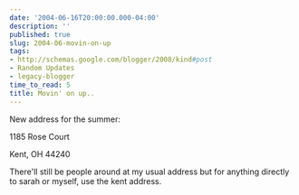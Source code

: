 ```yaml
---
date: '2004-06-16T20:00:00.000-04:00'
description: ''
published: true
slug: 2004-06-movin-on-up
tags:
- http://schemas.google.com/blogger/2008/kind#post
- Random Updates
- legacy-blogger
time_to_read: 5
title: Movin' on up..
---
```


New address for the summer:

1185 Rose Court

Kent, OH 44240

There'll still be people around at my usual address but for anything directly to sarah or myself, use the kent address.